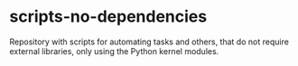 # scripts-no-dependencies
Repository with scripts for automating tasks and others, that do not require external libraries, only using the Python kernel modules.

